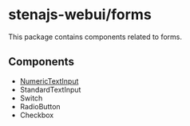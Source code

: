 # stenajs-webui/forms

This package contains components related to forms.

## Components

* [NumericTextInput](src/components/ui/text-input/numeric-text-input/NumericTextInput.md)
* StandardTextInput
* Switch
* RadioButton
* Checkbox
